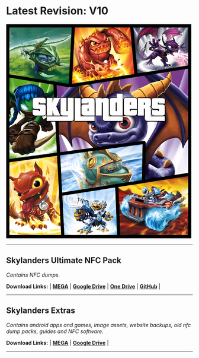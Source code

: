 # Latest Revision: V10

<img src="https://raw.githubusercontent.com/skylandersNFC/Skylanders-Ultimate-NFC-Pack/main/Skylanders-Ultimate-NFC-Pack.jpg" width="500" height="577">

---------------------------------------------------

## Skylanders Ultimate NFC Pack

_Contains NFC dumps._

**Download Links:** | **[MEGA](https://mega.nz/folder/QHtwkISR#EP2Q3SKJmDXp6LcMuDo6FA)** | **[Google Drive](https://drive.google.com/drive/folders/1b10CxMGC995degLGPDquXy9we1ArdK4D)** | **[One Drive](https://1drv.ms/f/s!Aim4Cop7AXQxcQBiBJzZ9TELuGQ?e=GvyNrw)** | **[GitHub](https://github.com/skylandersNFC/Skylanders-Ultimate-NFC-Pack/tree/main/Dumps)** |

-----------------------------------------------------------

## Skylanders Extras

_Contains android apps and games, image assets, website backups, old nfc dump packs, guides and NFC software._

**Download Links:** | **[MEGA](https://mega.nz/folder/VLMhTbgD#phjJxHhhb_cuZnK-uZMMVw)** | **[Google Drive](https://drive.google.com/drive/folders/1qYL4C1ujhFYP369UgOAyPdbdizlg_lBb)** |

---------------------------------------------------
